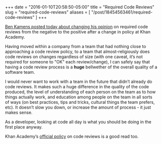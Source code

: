+++
date = "2016-01-10T20:58:50-05:00"
title = "Required Code Reviews"
slug = "required-code-reviews"
aliases = [
    "/post/18454563461/required-code-reviews"
]
+++

[Ben Kamens posted today about changing his opinion][kamens] on required code
reviews from the negative to the positive after a change in policy at Khan
Academy.

Having moved within a company from a team that had nothing close to approaching
a code review policy, to a team that almost-religiously does code reviews on
changes regardless of size (with one caveat, it’s not required for someone to
"OK" each review/change), I can safely say that having a code review process is
a **huge** bellwether of the overall quality of a software team.

I would never want to work with a team in the future that didn’t already do
code reviews. It makes such a huge difference in the quality of the code
produced, the level of understanding of each person on the team as to how
things actually work, and education among people on the team in all sorts of
ways (on best practices, tips and tricks, cultural things the team prefers,
etc). It doesn’t slow you down, or increase the amount of process - it just
makes sense.

As a developer, looking at code all day is what you should be doing in the
first place anyway.

Khan Academy’s [official policy][khan] on code reviews is a good read too.

[kamens]: http://bjk5.com/post/18441794352/required-code-reviews
[khan]: https://sites.google.com/a/khanacademy.org/forge/for-developers/new-developers/getting-familiar-with-the-code/code-review-policy
